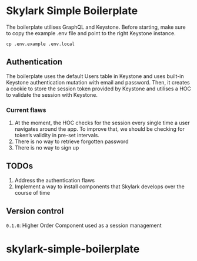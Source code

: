 # Skylark Simple Boilerplate
The boilerplate utilises GraphQL and Keystone. Before starting, make sure to copy the example .env file and point to the right Keystone instance. 

`cp .env.example .env.local `

## Authentication
The boilerplate uses the default Users table in Keystone and uses built-in Keystone authentication mutation with email and password. Then, it creates a cookie to store the session token provided by Keystone and utilises a HOC to validate the session with Keystone. 

### Current flaws
1. At the moment, the HOC checks for the session every single time a user navigates around the app. To improve that, we should be checking for token’s validity in pre-set intervals. 
2. There is no way to retrieve forgotten password
3. There is no way to sign up

## TODOs
1. Address the authentication flaws
2. Implement a way to install components that Skylark develops over the course of time

## Version control
`0.1.0`: Higher Order Component used as a session management




# skylark-simple-boilerplate
